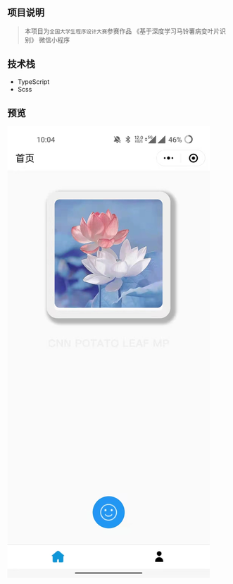 ## 项目说明

> 本项目为`全国大学生程序设计大赛`参赛作品 《基于深度学习马铃薯病变叶片识别》 微信小程序

## 技术栈

- TypeScript
- Scss


## 预览

![](./demo.jpeg)



